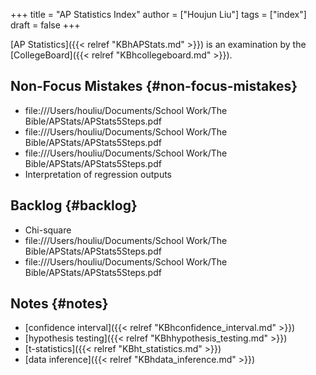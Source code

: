 +++
title = "AP Statistics Index"
author = ["Houjun Liu"]
tags = ["index"]
draft = false
+++

[AP Statistics]({{< relref "KBhAPStats.md" >}}) is an examination by the [CollegeBoard]({{< relref "KBhcollegeboard.md" >}}).


## Non-Focus Mistakes {#non-focus-mistakes}

-   file:///Users/houliu/Documents/School Work/The Bible/APStats/APStats5Steps.pdf
-   file:///Users/houliu/Documents/School Work/The Bible/APStats/APStats5Steps.pdf
-   file:///Users/houliu/Documents/School Work/The Bible/APStats/APStats5Steps.pdf
-   Interpretation of regression outputs


## Backlog {#backlog}

-   Chi-square
-   file:///Users/houliu/Documents/School Work/The Bible/APStats/APStats5Steps.pdf
-   file:///Users/houliu/Documents/School Work/The Bible/APStats/APStats5Steps.pdf


## Notes {#notes}

-   [confidence interval]({{< relref "KBhconfidence_interval.md" >}})
-   [hypothesis testing]({{< relref "KBhhypothesis_testing.md" >}})
-   [t-statistics]({{< relref "KBht_statistics.md" >}})
-   [data inference]({{< relref "KBhdata_inference.md" >}})